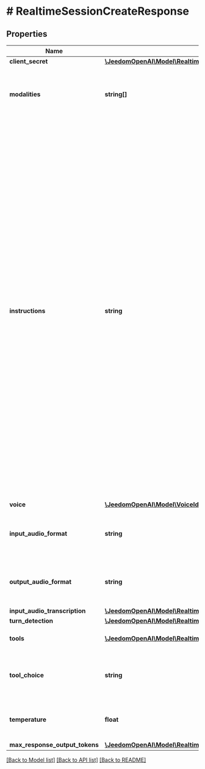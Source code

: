 # # RealtimeSessionCreateResponse

## Properties

Name | Type | Description | Notes
------------ | ------------- | ------------- | -------------
**client_secret** | [**\JeedomOpenAI\Model\RealtimeSessionCreateResponseClientSecret**](RealtimeSessionCreateResponseClientSecret.md) |  |
**modalities** | **string[]** | The set of modalities the model can respond with. To disable audio, set this to [\&quot;text\&quot;]. | [optional]
**instructions** | **string** | The default system instructions (i.e. system message) prepended to model  calls. This field allows the client to guide the model on desired  responses. The model can be instructed on response content and format,  (e.g. \&quot;be extremely succinct\&quot;, \&quot;act friendly\&quot;, \&quot;here are examples of good  responses\&quot;) and on audio behavior (e.g. \&quot;talk quickly\&quot;, \&quot;inject emotion  into your voice\&quot;, \&quot;laugh frequently\&quot;). The instructions are not guaranteed  to be followed by the model, but they provide guidance to the model on the  desired behavior.  Note that the server sets default instructions which will be used if this  field is not set and are visible in the &#x60;session.created&#x60; event at the  start of the session. | [optional]
**voice** | [**\JeedomOpenAI\Model\VoiceIdsShared**](VoiceIdsShared.md) |  | [optional]
**input_audio_format** | **string** | The format of input audio. Options are &#x60;pcm16&#x60;, &#x60;g711_ulaw&#x60;, or &#x60;g711_alaw&#x60;. | [optional]
**output_audio_format** | **string** | The format of output audio. Options are &#x60;pcm16&#x60;, &#x60;g711_ulaw&#x60;, or &#x60;g711_alaw&#x60;. | [optional]
**input_audio_transcription** | [**\JeedomOpenAI\Model\RealtimeSessionCreateResponseInputAudioTranscription**](RealtimeSessionCreateResponseInputAudioTranscription.md) |  | [optional]
**turn_detection** | [**\JeedomOpenAI\Model\RealtimeSessionCreateResponseTurnDetection**](RealtimeSessionCreateResponseTurnDetection.md) |  | [optional]
**tools** | [**\JeedomOpenAI\Model\RealtimeResponseCreateParamsToolsInner[]**](RealtimeResponseCreateParamsToolsInner.md) | Tools (functions) available to the model. | [optional]
**tool_choice** | **string** | How the model chooses tools. Options are &#x60;auto&#x60;, &#x60;none&#x60;, &#x60;required&#x60;, or  specify a function. | [optional]
**temperature** | **float** | Sampling temperature for the model, limited to [0.6, 1.2]. Defaults to 0.8. | [optional]
**max_response_output_tokens** | [**\JeedomOpenAI\Model\RealtimeResponseCreateParamsMaxResponseOutputTokens**](RealtimeResponseCreateParamsMaxResponseOutputTokens.md) |  | [optional]

[[Back to Model list]](../../README.md#models) [[Back to API list]](../../README.md#endpoints) [[Back to README]](../../README.md)
